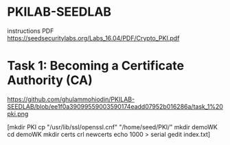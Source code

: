# PKILAB-SEEDLAB
instructions PDF
https://seedsecuritylabs.org/Labs_16.04/PDF/Crypto_PKI.pdf

# Task 1: Becoming a Certificate Authority (CA)
 https://github.com/ghulammohiodin/PKILAB-SEEDLAB/blob/ee1f0a39099559003590174eadd07952b016286a/task_1%20pki.png
 
 [mkdir PKI
cp "/usr/lib/ssl/openssl.cnf" "/home/seed/PKI/"
mkdir demoWK
cd demoWK
mkdir certs crl newcerts
echo 1000 > serial
gedit index.txt]
